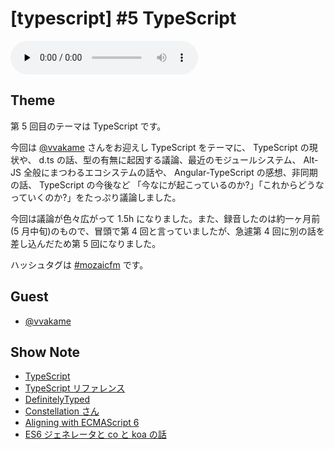 # [typescript] #5 TypeScript

<audio preload="none" src="https://files.mozaic.fm/mozaic-ep5.m4a" controls></audio>


## Theme

第 5 回目のテーマは TypeScript です。

今回は [@vvakame](https://twitter.com/vvakame) さんをお迎えし TypeScript をテーマに、 TypeScript の現状や、 d.ts の話、型の有無に起因する議論、最近のモジュールシステム、 Alt-JS 全般にまつわるエコシステムの話や、 Angular-TypeScript の感想、非同期の話、 TypeScript の今後など 「今なにが起こっているのか?」「これからどうなっていくのか?」をたっぷり議論しました。

今回は議論が色々広がって 1.5h になりました。また、録音したのは約一ヶ月前(5 月中旬)のもので、冒頭で第 4 回と言っていましたが、急遽第 4 回に別の話を差し込んだため第 5 回になりました。

ハッシュタグは [#mozaicfm](https://twitter.com/search?q=mozaicfm&src=hash) です。


## Guest

- [@vvakame](https://twitter.com/vvakame)


## Show Note

- [TypeScript](http://t.umblr.com/redirect?z=http%3A%2F%2Fwww.typescriptlang.org%2F&t=ZTZjZjZlYWZiZDU4NTZlYWVmOWNlOTA5MWNjNGE3Mzc4MWJiMTYyMCxoUjJ5aE5MYw%3D%3D)
- [TypeScript リファレンス](http://t.umblr.com/redirect?z=http%3A%2F%2Fwww.impressjapan.jp%2Fbooks%2F1113101087&t=YWNkZWU3NzFiZTY3NGVlMzk5YjdhYmRlNGY5MzdmNTM0NmYxNjJhMyxoUjJ5aE5MYw%3D%3D)
- [DefinitelyTyped](http://t.umblr.com/redirect?z=https%3A%2F%2Fgithub.com%2Fborisyankov%2FDefinitelyTyped&t=YmMxMDExMTdhNTY0NDM2M2U4YmJkNDBmMDFmZTY3N2FjM2I5NzQ5NCxoUjJ5aE5MYw%3D%3D)
- [Constellation さん](https://twitter.com/Constellation)
- [Aligning with ECMAScript 6](http://t.umblr.com/redirect?z=https%3A%2F%2Ftypescript.codeplex.com%2Fwikipage%3Ftitle%3DECMAScript+6+Status%26referringTitle%3DRoadmap&t=ZWMwOGZlNjlhMzgwOTQ3ZDlhM2JkNWViM2QzNTY3MGVhZTI1NjNkMyxoUjJ5aE5MYw%3D%3D)
- [ES6 ジェネレータと co と koa の話](http://t.umblr.com/redirect?z=http%3A%2F%2Fjxck.hatenablog.com%2Fentry%2F2014-01-12%2Fgenerator-screencaset&t=YTkzZmNlZTJmYTYyZTQ5MzAyZmY1ZWRkMWFkYWYyNWFkNGI2ZGNhMixoUjJ5aE5MYw%3D%3D)
